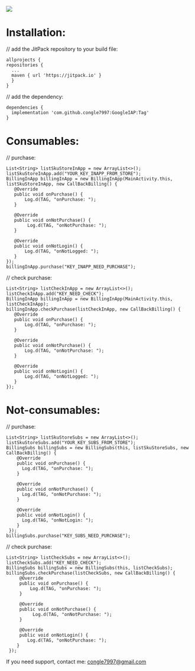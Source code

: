 [![](https://jitpack.io/v/congle7997/GoogleIAP.svg)](https://jitpack.io/#congle7997/GoogleIAP)

# Installation:
  // add the JitPack repository to your build file:
  
    allprojects {
    repositories {
      ...
      maven { url 'https://jitpack.io' }
      }
    }
  // add the dependency:
  
    dependencies {
      implementation 'com.github.congle7997:GoogleIAP:Tag'
    }

# Consumables:
  // purchase:
  
    List<String> listSkuStoreInApp = new ArrayList<>();
    listSkuStoreInApp.add("YOUR_KEY_INAPP_FROM_STORE");
    BillingInApp billingInApp = new BillingInApp(MainActivity.this, listSkuStoreInApp, new CallBackBilling() {
       @Override
       public void onPurchase() {
           Log.d(TAG, "onPurchase: ");
       }

       @Override
       public void onNotPurchase() {
            Log.d(TAG, "onNotPurchase: ");
       }

       @Override
       public void onNotLogin() {
           Log.d(TAG, "onNotLogged: ");
       }
    });
    billingInApp.purchase("KEY_INAPP_NEED_PURCHASE");
    
  // check purchase:
  
    List<String> listCheckInApp = new ArrayList<>();
    listCheckInApp.add("KEY_NEED_CHECK");
    BillingInApp billingInApp = new BillingInApp(MainActivity.this, listCheckInApp);
    billingInApp.checkPurchase(listCheckInApp, new CallBackBilling() {
       @Override
       public void onPurchase() {
           Log.d(TAG, "onPurchase: ");
       }

       @Override
       public void onNotPurchase() {
           Log.d(TAG, "onNotPurchase: ");
       }

       @Override
       public void onNotLogin() {
           Log.d(TAG, "onNotLogged: ");
       }
    });
  
# Not-consumables:
  // purchase:
  
    List<String> listSkuStoreSubs = new ArrayList<>();
    listSkuStoreSubs.add("YOUR_KEY_SUBS_FROM_STORE");
    BillingSubs billingSubs = new BillingSubs(this, listSkuStoreSubs, new CallBackBilling() {
        @Override
        public void onPurchase() {
          Log.d(TAG, "onPurchase: ");
        }

        @Override
        public void onNotPurchase() {
          Log.d(TAG, "onNotPurchase: ");
        }

        @Override
        public void onNotLogin() {
          Log.d(TAG, "onNotLogin: ");
        }
     });
    billingSubs.purchase("KEY_SUBS_NEED_PURCHASE");
 
  // check purchase:
  
    List<String> listCheckSubs = new ArrayList<>();
    listCheckSubs.add("KEY_NEED_CHECK");
    BillingSubs billingSubs = new BillingSubs(this, listCheckSubs);
    billingSubs.checkPurchase(listCheckSubs, new CallBackBilling() {
         @Override
         public void onPurchase() {
             Log.d(TAG, "onPurchase: ");
         }

         @Override
         public void onNotPurchase() {
              Log.d(TAG, "onNotPurchase: ");
         }

         @Override
         public void onNotLogin() {
            Log.d(TAG, "onNotPurchase: ");
        }
     });
     
If you need support, contact me: congle7997@gmail.com     
